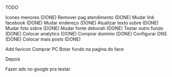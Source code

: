 TODO

Icones menores (DONE)
Remover pag atendimento (DONE)
Mudar link facebook (DONE)
Mudar endereço (DONE)
Atualizar texto sobre (DONE)
Mudar foto sobre (DONE)
Mudar fonte deborah (DONE)
Testar outro fundo (DONE)
Colocar analytics (DONE)
Comprar dominio (DONE)
Configurar DNS (DONE)
Colocar mais posts (DONE)

Add favicon
Comprar PC
Botar fundo na pagina do face

Depois

Fazer ads no google pra testar
